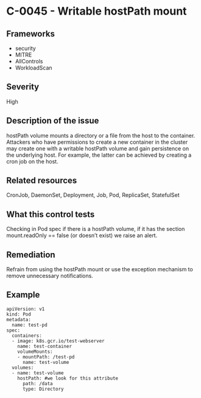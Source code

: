 # C-0045 - Writable hostPath mount

## Frameworks
* security
* MITRE
* AllControls
* WorkloadScan
 
## Severity
High

## Description of the issue
hostPath volume mounts a directory or a file from the host to the container. Attackers who have permissions to create a new container in the cluster may create one with a writable hostPath volume and gain persistence on the underlying host. For example, the latter can be achieved by creating a cron job on the host.
 
## Related resources
CronJob, DaemonSet, Deployment, Job, Pod, ReplicaSet, StatefulSet
 
## What this control tests 
Checking in Pod spec if there is a hostPath volume, if it has the section mount.readOnly == false (or doesn’t exist) we raise an alert.
 
## Remediation
Refrain from using the hostPath mount or use the exception mechanism to remove unnecessary notifications.
 
## Example
```
apiVersion: v1
kind: Pod
metadata:
  name: test-pd
spec:
  containers:
  - image: k8s.gcr.io/test-webserver
    name: test-container
    volumeMounts:
    - mountPath: /test-pd
      name: test-volume
  volumes:
  - name: test-volume
    hostPath: #we look for this attribute 
      path: /data
      type: Directory
```
